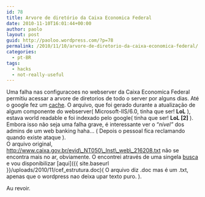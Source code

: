 ```yaml
---
id: 78
title: Arvore de diretório da Caixa Economica Federal
date: 2010-11-10T16:01:44+00:00
author: paolo
layout: post
guid: http://paoloo.wordpress.com/?p=78
permalink: /2010/11/10/arvore-de-diretorio-da-caixa-economica-federal/
categories:
  - pt-BR
tags:
  - hacks
  - not-really-useful
---
```

Uma falha nas configuracoes no webserver da Caixa Economica Federal permitiu acessar a arvore de diretorios de todo o server por alguns dias. Até o google fez um [cache](http://webcache.googleusercontent.com/search?q=cache:MnY7HKZOUPQJ:www.caixa.gov.br/evid_NT050_Inst_web_216208.txt+site:caixa.gov.br+filetype:txt&cd=1&hl=pt-BR&ct=clnk&gl=br "google cache do arquivo da CEF"). O arquivo, que foi gerado durante a atualização de algum componente do webserver( Microsoft-IIS/6.0, tinha que ser! **LoL** ), estava world readable e foi indexado pelo google( tinha que ser! **LoL [2]** ).  
Embora isso não seja uma falha grave, é interessante ver o &#8220;_nível&#8221;_ dos admins de um web banking haha&#8230; ( Depois o pessoal fica reclamando quando existe ataque ).  
O arquivo original, http://www.caixa.gov.br/evid\_NT050\_Inst\_web\_216208.txt não se encontra mais no ar, obviamente. O encontrei através de uma singela [busca](http://www.google.com.br/search?q=site:caixa.gov.br+filetype:txt) e vou disponibilizar [aqui]({{ site.baseurl }}/uploads/2010/11/cef_estrutura.doc)( O arquivo diz .doc mas é um .txt, apenas que o wordpress nao deixa upar texto puro. ).

Au revoir.
